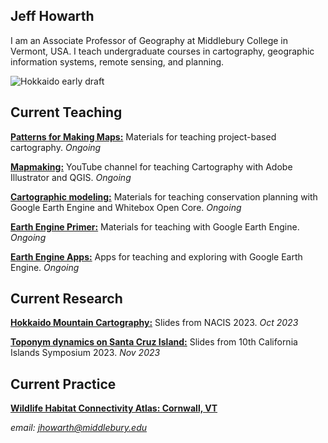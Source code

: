 ## Jeff Howarth  

I am an Associate Professor of Geography at Middlebury College in Vermont, USA. I teach undergraduate courses in cartography, geographic information systems, remote sensing, and planning.

![Hokkaido early draft](/images/hokkaido_cropped.png)

## Current Teaching  

[**Patterns for Making Maps:**](https://jeffhowarth.github.io/cartEdu/) Materials for teaching project-based cartography. *Ongoing*  

[**Mapmaking:**](https://www.youtube.com/channel/UC5aiwSQBSrMrS3ZdZ_PDpQg) YouTube channel for teaching Cartography with Adobe Illustrator and QGIS. *Ongoing* 

[**Cartographic modeling:**](https://jeffhowarth.github.io/cartographic-modeling/) Materials for teaching conservation planning with Google Earth Engine and Whitebox Open Core. *Ongoing*

[**Earth Engine Primer:**](https://jeffhowarth.github.io/eeprimer/) Materials for teaching with Google Earth Engine. *Ongoing*  

[**Earth Engine Apps:**](https://jhowarth.users.earthengine.app/) Apps for teaching and exploring with Google Earth Engine. *Ongoing* 

## Current Research    

[**Hokkaido Mountain Cartography:**](https://docs.google.com/presentation/d/1FNzZv8uxfSuqtvo-47VTBsPVJsbg0ZBKyq6v_kqCssc/edit?usp=sharing) Slides from NACIS 2023. *Oct 2023*    

[**Toponym dynamics on Santa Cruz Island:**](https://docs.google.com/presentation/d/1WuR2_Qj9izHtNO_TlYbVOom-esAQnLpvJ1UeFNziG7k/edit?usp=sharing) Slides from 10th California Islands Symposium 2023. *Nov 2023*      

## Current Practice  

[**Wildlife Habitat Connectivity Atlas: Cornwall, VT**](https://jhowarth.users.earthengine.app/view/cornwall-connectivity)  

*email: jhowarth@middlebury.edu*  
